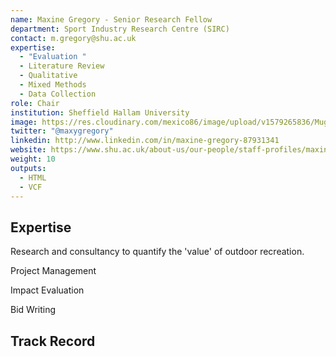 ```yaml
---
name: Maxine Gregory - Senior Research Fellow
department: Sport Industry Research Centre (SIRC)
contact: m.gregory@shu.ac.uk
expertise:
  - "Evaluation "
  - Literature Review
  - Qualitative
  - Mixed Methods
  - Data Collection
role: Chair
institution: Sheffield Hallam University
image: https://res.cloudinary.com/mexico86/image/upload/v1579265836/Mug%20Shots/Maxine_Gregory_122943_p8eugc.jpg
twitter: "@maxygregory"
linkedin: http://www.linkedin.com/in/maxine-gregory-87931341
website: https://www.shu.ac.uk/about-us/our-people/staff-profiles/maxine-gregory
weight: 10
outputs:
  - HTML
  - VCF
---
```

## Expertise

Research and consultancy to quantify the 'value' of outdoor recreation.

Project Management

Impact Evaluation 

Bid Writing

## Track Record